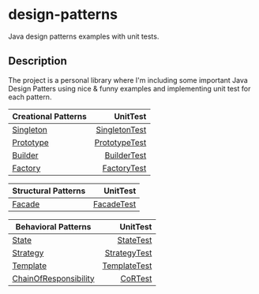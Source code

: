 # design-patterns
Java design patterns examples with unit tests.  

## Description
The project is a personal library where I'm including some important Java Design Patters using nice & funny examples and implementing unit test for each pattern.

| Creational Patterns                                 | UnitTest                                            |
| --------------------------------------------------- | ---------------------------------------------------:|
| [Singleton](src/main/java/creational/singleton)     | [SingletonTest](src/test/java/creational/singleton) |
| [Prototype](src/main/java/creational/prototype)     | [PrototypeTest](src/test/java/creational/singleton) |
| [Builder](src/main/java/creational/builder)         | [BuilderTest](src/test/java/creational/singleton)   |
| [Factory](src/main/java/creational/factory)         | [FactoryTest](src/test/java/creational/singleton)   |

| Structural Patterns                                 | UnitTest                                            |
| --------------------------------------------------- | ---------------------------------------------------:|
| [Facade](src/main/java/structural/facade)           | [FacadeTest](src/test/java/structural/facade)       |

| Behavioral Patterns                                 | UnitTest                                            |
| --------------------------------------------------- | ---------------------------------------------------:|
| [State](src/main/java/behavioral/state)             | [StateTest](src/test/java/behavioral/state)         |
| [Strategy](src/main/java/behavioral/strategy)       | [StrategyTest](src/test/java/behavioral/strategy)   |
| [Template](src/main/java/behavioral/template)       |[TemplateTest](src/test/java/behavioral/template)   |
| [ChainOfResponsibility](src/main/java/behavioral/chain_of_responsibility)       | [CoRTest](src/test/java/behavioral/chain_of_responsibility)   |

